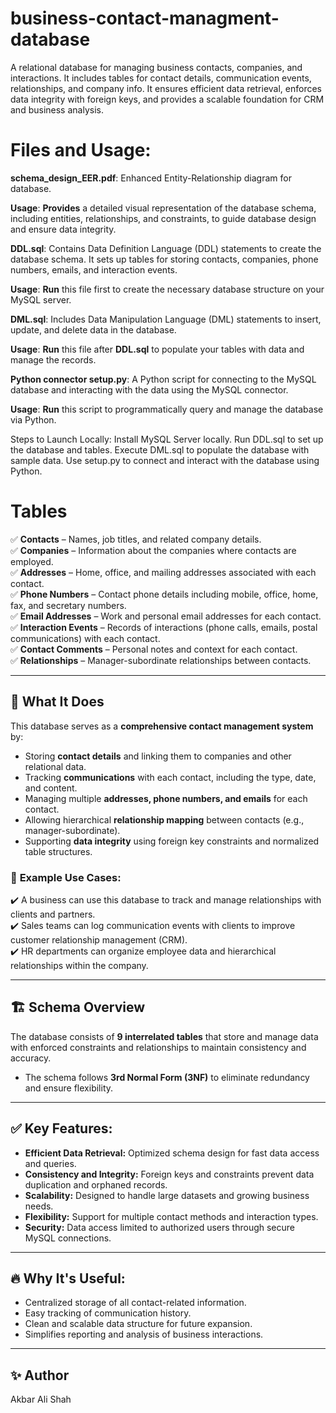 # business-contact-managment-database
A relational database for managing business contacts, companies, and interactions. It includes tables for contact details, communication events, relationships, and company info. It ensures efficient data retrieval, enforces data integrity with foreign keys, and provides a scalable foundation for CRM and business analysis.

# Files and Usage:
**schema_design_EER.pdf**: Enhanced Entity-Relationship diagram for database.  

**Usage**: **Provides** a detailed visual representation of the database schema, including entities, relationships, and constraints, to guide database design and ensure data integrity.  

**DDL.sql**: Contains Data Definition Language (DDL) statements to create the database schema. It sets up tables for storing contacts, companies, phone numbers, emails, and interaction events.  

**Usage**: **Run** this file first to create the necessary database structure on your MySQL server.  

**DML.sql**: Includes Data Manipulation Language (DML) statements to insert, update, and delete data in the database.  

**Usage**: **Run** this file after **DDL.sql** to populate your tables with data and manage the records.  

**Python connector setup.py**: A Python script for connecting to the MySQL database and interacting with the data using the MySQL connector.  

**Usage**: **Run** this script to programmatically query and manage the database via Python.


Steps to Launch Locally:
Install MySQL Server locally.
Run DDL.sql to set up the database and tables.
Execute DML.sql to populate the database with sample data.
Use setup.py to connect and interact with the database using Python.

# Tables
✅ **Contacts** – Names, job titles, and related company details.  
✅ **Companies** – Information about the companies where contacts are employed.  
✅ **Addresses** – Home, office, and mailing addresses associated with each contact.  
✅ **Phone Numbers** – Contact phone details including mobile, office, home, fax, and secretary numbers.  
✅ **Email Addresses** – Work and personal email addresses for each contact.  
✅ **Interaction Events** – Records of interactions (phone calls, emails, postal communications) with each contact.  
✅ **Contact Comments** – Personal notes and context for each contact.  
✅ **Relationships** – Manager-subordinate relationships between contacts.  

---

## 🚀 **What It Does**  
This database serves as a **comprehensive contact management system** by:  

- Storing **contact details** and linking them to companies and other relational data.  
- Tracking **communications** with each contact, including the type, date, and content.  
- Managing multiple **addresses, phone numbers, and emails** for each contact.  
- Allowing hierarchical **relationship mapping** between contacts (e.g., manager-subordinate).  
- Supporting **data integrity** using foreign key constraints and normalized table structures.  

### 🔎 **Example Use Cases:**  
✔️ A business can use this database to track and manage relationships with clients and partners.  
✔️ Sales teams can log communication events with clients to improve customer relationship management (CRM).  
✔️ HR departments can organize employee data and hierarchical relationships within the company.  

---

## 🏗️ **Schema Overview**  
The database consists of **9 interrelated tables** that store and manage data with enforced constraints and relationships to maintain consistency and accuracy.  
- The schema follows **3rd Normal Form (3NF)** to eliminate redundancy and ensure flexibility.  

---

## ✅ **Key Features:**  
- **Efficient Data Retrieval:** Optimized schema design for fast data access and queries.  
- **Consistency and Integrity:** Foreign keys and constraints prevent data duplication and orphaned records.  
- **Scalability:** Designed to handle large datasets and growing business needs.  
- **Flexibility:** Support for multiple contact methods and interaction types.  
- **Security:** Data access limited to authorized users through secure MySQL connections.  

---

## 🔥 **Why It's Useful:**  
- Centralized storage of all contact-related information.  
- Easy tracking of communication history.  
- Clean and scalable data structure for future expansion.  
- Simplifies reporting and analysis of business interactions.  

---

## ✨ **Author**  
Akbar Ali Shah  
